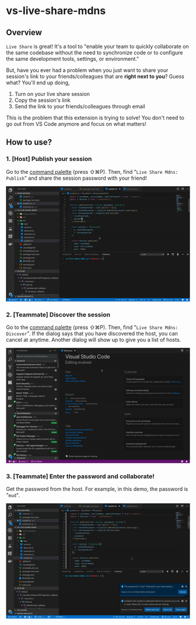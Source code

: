 # vs-live-share-mdns

## Overview

`Live Share` is great! It's a tool to "enable your team to quickly collaborate on the same codebase without the need to synchronize code or to configure the same development tools, settings, or environment." 

But, have you ever had a problem when you just want to share your session's link to your friends/colleagues that are **right next to you**? Guess what? You'll end up doing,

  1. Turn on your live share session
  2. Copy the session's link
  3. Send the link to your friends/colleagues through email

This is the problem that this extension is trying to solve! You don't need to go out from VS Code anymore and focus on what matters!

## How to use?

### 1. [Host] Publish your session

Go to the [command palette](https://code.visualstudio.com/docs/getstarted/userinterface#_command-palette) (press ⇧⌘P). Then, find "`Live Share Mdns: Publish`" and share the session password with your friend!

![publish](demo/publish.gif)


### 2. [Teammate] Discover the session

Go to the [command palette](https://code.visualstudio.com/docs/getstarted/userinterface#_command-palette) (press ⇧⌘P). Then, find "`Live Share Mdns: Discover`". If the dialog says that you have discovered the host, you can cancel at anytime. Another dialog will show up to give you a list of hosts.

![join](demo/join-1.gif)


### 3. [Teammate] Enter the password and collaborate!

Get the password from the host. For example, in this demo, the password is "`mud`".

![join](demo/join-2.gif)